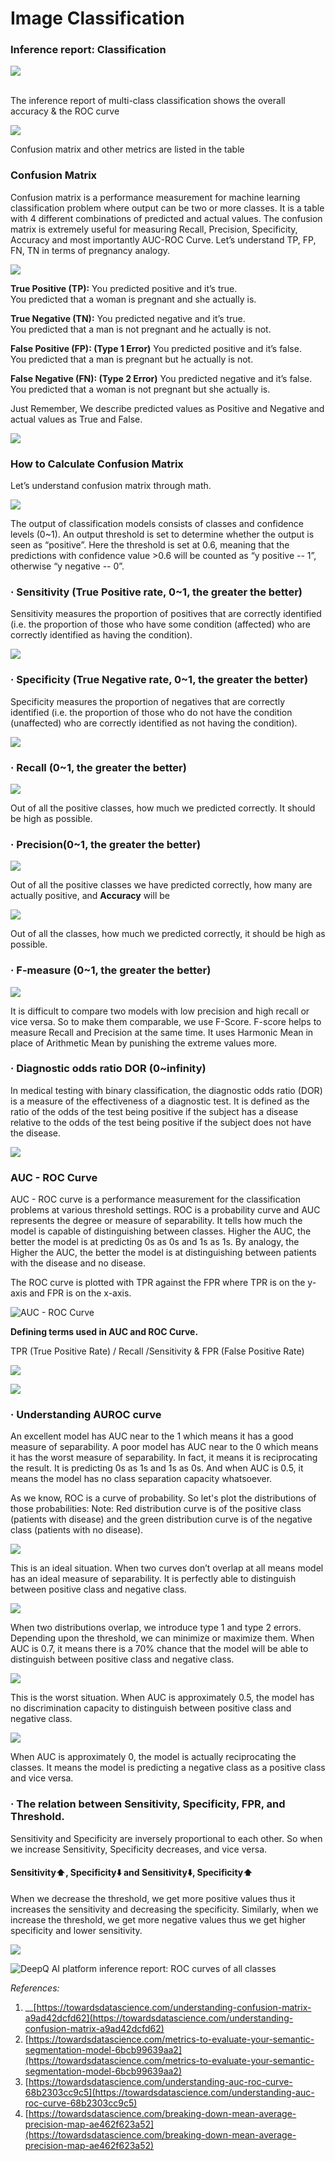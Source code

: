 # Image Classification

### &#xD;Inference report: Classification

![](<../../.gitbook/assets/image (153).png>)

&#x20;\
&#x20;The inference report of multi-class classification shows the overall accuracy & the ROC curve

![](<../../.gitbook/assets/image (43) (1).png>)

Confusion matrix and other metrics are listed in the table

### **Confusion Matrix**

Confusion matrix is a performance measurement for machine learning classification problem where output can be two or more classes. It is a table with 4 different combinations of predicted and actual values. The confusion matrix is extremely useful for measuring Recall, Precision, Specificity, Accuracy and most importantly AUC-ROC Curve. Let’s understand TP, FP, FN, TN in terms of pregnancy analogy.

![](<../../.gitbook/assets/image (179).png>)

**True Positive (TP):** You predicted positive and it’s true.\
You predicted that a woman is pregnant and she actually is.

**True Negative (TN):** You predicted negative and it’s true.\
You predicted that a man is not pregnant and he actually is not.

**False Positive (FP): (Type 1 Error)** You predicted positive and it’s false.\
You predicted that a man is pregnant but he actually is not.

**False Negative (FN): (Type 2 Error)** You predicted negative and it’s false.\
You predicted that a woman is not pregnant but she actually is.

Just Remember, We describe predicted values as Positive and Negative and actual values as True and False.

![](<../../.gitbook/assets/image (172).png>)

### **How to Calculate Confusion Matrix**

Let’s understand confusion matrix through math.

![](<../../.gitbook/assets/image (212).png>)

The output of classification models consists of classes and confidence levels (0\~1). An output threshold is set to determine whether the output is seen as “positive”. Here the threshold is set at 0.6, meaning that the predictions with confidence value >0.6 will be counted as “y positive -- 1”, otherwise “y negative -- 0”.

### · **Sensitivity (True Positive rate, 0\~1, the greater the better)**

Sensitivity measures the proportion of positives that are correctly identified (i.e. the proportion of those who have some condition (affected) who are correctly identified as having the condition).

![](<../../.gitbook/assets/image (26).png>)

&#x20;&#x20;

### · **Specificity (True Negative rate, 0\~1, the greater the better)**

Specificity measures the proportion of negatives that are correctly identified (i.e. the proportion of those who do not have the condition (unaffected) who are correctly identified as not having the condition).

![](<../../.gitbook/assets/image (142).png>)

### ·  **Recall (0\~1, the greater the better)**

![](<../../.gitbook/assets/image (198).png>)

Out of all the positive classes, how much we predicted correctly. It should be high as possible.

### ·  **Precision(0\~1, the greater the better)**

![](<../../.gitbook/assets/image (185).png>)

Out of all the positive classes we have predicted correctly, how many are actually positive, and **Accuracy** will be

![](<../../.gitbook/assets/image (168).png>)

Out of all the classes, how much we predicted correctly, it should be high as possible.

### ·  **F-measure (0\~1, the greater the better)**

![](<../../.gitbook/assets/image (27).png>)

It is difficult to compare two models with low precision and high recall or vice versa. So to make them comparable, we use F-Score. F-score helps to measure Recall and Precision at the same time. It uses Harmonic Mean in place of Arithmetic Mean by punishing the extreme values more.

### ·  **Diagnostic odds ratio DOR (0\~infinity)**

In medical testing with binary classification, the diagnostic odds ratio (DOR) is a measure of the effectiveness of a diagnostic test. It is defined as the ratio of the odds of the test being positive if the subject has a disease relative to the odds of the test being positive if the subject does not have the disease.

![](<../../.gitbook/assets/image (148).png>)

### &#x20;**AUC - ROC Curve**

AUC - ROC curve is a performance measurement for the classification problems at various threshold settings. ROC is a probability curve and AUC represents the degree or measure of separability. It tells how much the model is capable of distinguishing between classes. Higher the AUC, the better the model is at predicting 0s as 0s and 1s as 1s. By analogy, the Higher the AUC, the better the model is at distinguishing between patients with the disease and no disease.

The ROC curve is plotted with TPR against the FPR where TPR is on the y-axis and FPR is on the x-axis.

![AUC - ROC Curve](<../../.gitbook/assets/image (186).png>)

**Defining terms used in AUC and ROC Curve.**

TPR (True Positive Rate) / Recall /Sensitivity & FPR (False Positive Rate)

![](<../../.gitbook/assets/image (211).png>)

![](<../../.gitbook/assets/image (156).png>)



### · **Understanding AUROC curve**

An excellent model has AUC near to the 1 which means it has a good measure of separability. A poor model has AUC near to the 0 which means it has the worst measure of separability. In fact, it means it is reciprocating the result. It is predicting 0s as 1s and 1s as 0s. And when AUC is 0.5, it means the model has no class separation capacity whatsoever.

As we know, ROC is a curve of probability. So let's plot the distributions of those probabilities: Note: Red distribution curve is of the positive class (patients with disease) and the green distribution curve is of the negative class (patients with no disease).

![](<../../.gitbook/assets/image (209).png>)

This is an ideal situation. When two curves don’t overlap at all means model has an ideal measure of separability. It is perfectly able to distinguish between positive class and negative class.

![](<../../.gitbook/assets/image (90).png>)

When two distributions overlap, we introduce type 1 and type 2 errors. Depending upon the threshold, we can minimize or maximize them. When AUC is 0.7, it means there is a 70% chance that the model will be able to distinguish between positive class and negative class.

![](<../../.gitbook/assets/image (48).png>)

This is the worst situation. When AUC is approximately 0.5, the model has no discrimination capacity to distinguish between positive class and negative class.

![](<../../.gitbook/assets/image (173).png>)

When AUC is approximately 0, the model is actually reciprocating the classes. It means the model is predicting a negative class as a positive class and vice versa.



### · **The relation between Sensitivity, Specificity, FPR, and Threshold.**

Sensitivity and Specificity are inversely proportional to each other. So when we increase Sensitivity, Specificity decreases, and vice versa.

#### Sensitivity⬆️, Specificity⬇️ and Sensitivity⬇️, Specificity⬆️

When we decrease the threshold, we get more positive values thus it increases the sensitivity and decreasing the specificity. Similarly, when we increase the threshold, we get more negative values thus we get higher specificity and lower sensitivity.

![](file:///C:/Users/edzer\_wu/AppData/Local/Temp/msohtmlclip1/01/clip\_image022.png)

![DeepQ AI platform inference report: ROC curves of all classes](<../../.gitbook/assets/image (163).png>)



_References:_

1. __[https://towardsdatascience.com/understanding-confusion-matrix-a9ad42dcfd62](https://towardsdatascience.com/understanding-confusion-matrix-a9ad42dcfd62)
2. [https://towardsdatascience.com/metrics-to-evaluate-your-semantic-segmentation-model-6bcb99639aa2](https://towardsdatascience.com/metrics-to-evaluate-your-semantic-segmentation-model-6bcb99639aa2)
3. [https://towardsdatascience.com/understanding-auc-roc-curve-68b2303cc9c5](https://towardsdatascience.com/understanding-auc-roc-curve-68b2303cc9c5)
4. [https://towardsdatascience.com/breaking-down-mean-average-precision-map-ae462f623a52](https://towardsdatascience.com/breaking-down-mean-average-precision-map-ae462f623a52)

